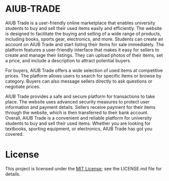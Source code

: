 # AIUB-TRADE

AIUB Trade is a user-friendly online marketplace that enables university students to buy and sell their used items easily and efficiently. 
The website is designed to facilitate the buying and selling of a wide range of products, including books, sports gear, electronics, and more.
Students can create an account on AIUB Trade and start listing their items for sale immediately.
The platform features a user-friendly interface that makes it easy for sellers to create and manage their listings.
They can upload photos of their items, set a price, and include a description to attract potential buyers.

For buyers, AIUB Trade offers a wide selection of used items at competitive prices.
The platform allows users to search for specific items or browse by category. 
Buyers can also message sellers directly to ask questions or negotiate prices.

AIUB Trade provides a safe and secure platform for transactions to take place.
The website uses advanced security measures to protect user information and payment details.
Sellers receive payment for their items through the website, which is then transferred to their bank account.
Overall, AIUB Trade is a convenient and reliable platform for university students to buy and sell their used items.
Whether you are looking for textbooks, sporting equipment, or electronics, AIUB Trade has got you covered.
# License
This project is licensed under the [MIT License](LICENSE.md); see the LICENSE.md file for details.
